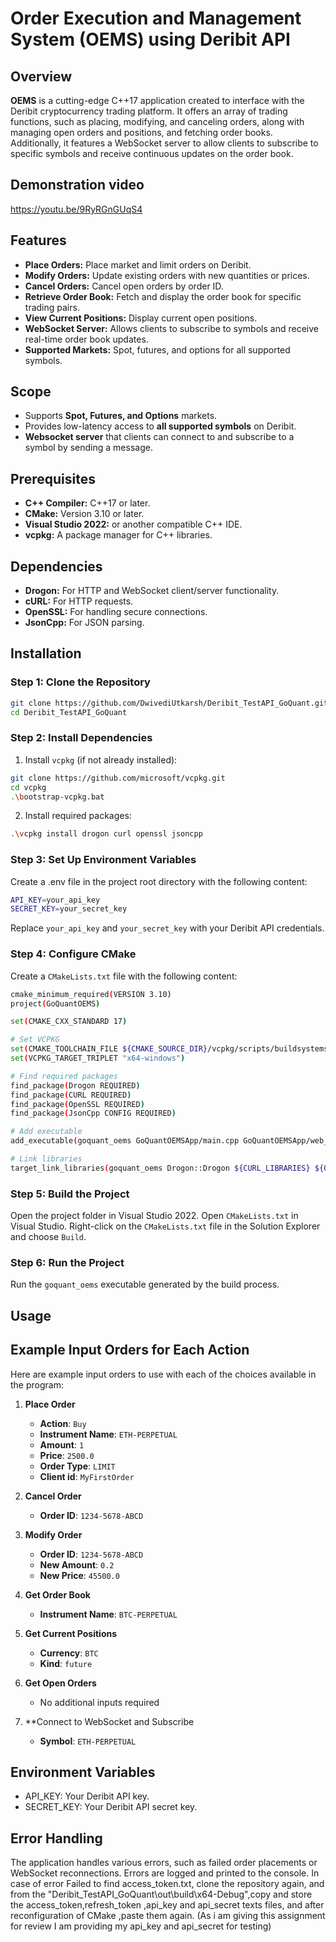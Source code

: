 # Order Execution and Management System (OEMS) using Deribit API

## Overview

**OEMS** is a cutting-edge C++17 application created to interface with the Deribit cryptocurrency trading platform. It offers an array of trading functions, such as placing, modifying, and canceling orders, along with managing open orders and positions, and fetching order books. Additionally, it features a WebSocket server to allow clients to subscribe to specific symbols and receive continuous updates on the order book.

##   Demonstration video
https://youtu.be/9RyRGnGUqS4

## Features

- **Place Orders:** Place market and limit orders on Deribit.
- **Modify Orders:** Update existing orders with new quantities or prices.
- **Cancel Orders:** Cancel open orders by order ID.
- **Retrieve Order Book:** Fetch and display the order book for specific trading pairs.
- **View Current Positions:** Display current open positions.
- **WebSocket Server:** Allows clients to subscribe to symbols and receive real-time order book updates.
- **Supported Markets:** Spot, futures, and options for all supported symbols.

## Scope

- Supports **Spot, Futures, and Options** markets.
- Provides low-latency access to **all supported symbols** on Deribit.
- **Websocket server** that clients can connect to and subscribe to a symbol by sending a message.

## Prerequisites

- **C++ Compiler:** C++17 or later.
- **CMake:** Version 3.10 or later.
- **Visual Studio 2022:** or another compatible C++ IDE.
- **vcpkg:** A package manager for C++ libraries.

## Dependencies

- **Drogon:** For HTTP and WebSocket client/server functionality.
- **cURL:** For HTTP requests.
- **OpenSSL:** For handling secure connections.
- **JsonCpp:** For JSON parsing.

## Installation

### Step 1: Clone the Repository

```bash
git clone https://github.com/DwivediUtkarsh/Deribit_TestAPI_GoQuant.git
cd Deribit_TestAPI_GoQuant
```

### Step 2: Install Dependencies

1. Install `vcpkg` (if not already installed):
```bash
git clone https://github.com/microsoft/vcpkg.git
cd vcpkg
.\bootstrap-vcpkg.bat
```
2. Install required packages:

```bash
.\vcpkg install drogon curl openssl jsoncpp
```

### Step 3: Set Up Environment Variables
Create a .env file in the project root directory with the following content:
```bash
API_KEY=your_api_key
SECRET_KEY=your_secret_key
```
Replace `your_api_key` and `your_secret_key` with your Deribit API credentials.

### Step 4: Configure CMake
Create a `CMakeLists.txt` file with the following content:
```bash
cmake_minimum_required(VERSION 3.10)
project(GoQuantOEMS)

set(CMAKE_CXX_STANDARD 17)

# Set VCPKG
set(CMAKE_TOOLCHAIN_FILE ${CMAKE_SOURCE_DIR}/vcpkg/scripts/buildsystems/vcpkg.cmake)
set(VCPKG_TARGET_TRIPLET "x64-windows")

# Find required packages
find_package(Drogon REQUIRED)
find_package(CURL REQUIRED)
find_package(OpenSSL REQUIRED)
find_package(JsonCpp CONFIG REQUIRED)

# Add executable
add_executable(goquant_oems GoQuantOEMSApp/main.cpp GoQuantOEMSApp/web_socket_client.cpp GoQuantOEMSApp/order_manager.cpp GoQuantOEMSApp/utility_manager.cpp GoQuantOEMSApp/token_manager.cpp GoQuantOEMSApp/api_credentials.cpp ) 

# Link libraries
target_link_libraries(goquant_oems Drogon::Drogon ${CURL_LIBRARIES} ${OPENSSL_LIBRARIES} JsonCpp::JsonCpp)
```

### Step 5: Build the Project
Open the project folder in Visual Studio 2022.
Open `CMakeLists.txt` in Visual Studio.
Right-click on the `CMakeLists.txt` file in the Solution Explorer and choose `Build`.

### Step 6: Run the Project
Run the `goquant_oems` executable generated by the build process.

## Usage

## Example Input Orders for Each Action

Here are example input orders to use with each of the choices available in the program:

1. **Place Order**
   - **Action**: `Buy`
   - **Instrument Name**: `ETH-PERPETUAL`
   - **Amount**: `1`
   - **Price**: `2500.0`
   - **Order Type**: `LIMIT`
   - **Client id**: `MyFirstOrder`

2. **Cancel Order**
   - **Order ID**: `1234-5678-ABCD`

3. **Modify Order**
   - **Order ID**: `1234-5678-ABCD`
   - **New Amount**: `0.2`
   - **New Price**: `45500.0`

4. **Get Order Book**
   - **Instrument Name**: `BTC-PERPETUAL`

5. **Get Current Positions**
   - **Currency**: `BTC`
   - **Kind**: `future`

6. **Get Open Orders**
   - No additional inputs required

7. **Connect to WebSocket and Subscribe
   - **Symbol**: `ETH-PERPETUAL`
     
## Environment Variables
- API_KEY: Your Deribit API key.
- SECRET_KEY: Your Deribit API secret key.

## Error Handling
The application handles various errors, such as failed order placements or WebSocket reconnections. Errors are logged and printed to the console.
In case of error Failed to find access_token.txt, clone the repository again, and from the "Deribit_TestAPI_GoQuant\out\build\x64-Debug",copy and store the access_token,refresh_token ,api_key and api_secret texts files, and after reconfiguration of CMake ,paste them again. (As i am giving this assignment for review I am providing my api_key and api_secret for testing)


